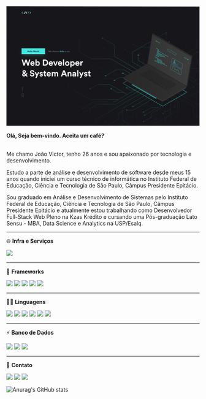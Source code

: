 <img src="https://github.com/Golden-Sheep/Golden-Sheep/raw/main/helloworld.png">

**Olá, Seja bem-vindo. Aceita um café?** <br><br>

Me chamo João Victor, tenho 26 anos e sou apaixonado por tecnologia e desenvolvimento.

Estudo a parte de análise e desenvolvimento de software desde meus 15 anos quando iniciei um curso técnico de informática no Instituto Federal de Educação, Ciência e Tecnologia de São Paulo, Câmpus Presidente Epitácio.

Sou graduado em Análise e Desenvolvimento de Sistemas pelo Instituto Federal de Educação, Ciência e Tecnologia de São Paulo, Câmpus Presidente Epitácio e atualmente estou trabalhando como Desenvolvedor Full-Stack Web Pleno na Kzas Krédito e cursando uma Pós-graduação Lato Sensu - MBA, Data Science e Analytics na USP/Esalq.

---

🌐 **Infra e Serviços**

<a href="https://aws.amazon.com" target="_blank"><img src="https://img.shields.io/badge/Amazon_AWS-232F3E?style=for-the-badge&logo=amazon-aws&logoColor=white"></a>

---

🚀 **Frameworks**

<a href="https://laravel.com" target="_blank"><img src="https://img.shields.io/badge/Laravel-FF2D20?style=for-the-badge&logo=laravel&logoColor=white"></a>
<a href="https://flutter.dev" target="_blank"><img src="https://img.shields.io/badge/Flutter-02569B?style=for-the-badge&logo=flutter&logoColor=white"></a>
<a href="https://nodejs.org" target="_blank"><img src="https://img.shields.io/badge/Node.js-43853D?style=for-the-badge&logo=node.js&logoColor=white"></a>
<a href="https://getbootstrap.com" target="_blank"><img src="https://img.shields.io/badge/Bootstrap-563D7C?style=for-the-badge&logo=bootstrap&logoColor=white"></a>
<a href="https://vuejs.org" target="_blank"><img src="https://img.shields.io/badge/Vue.js-35495E?style=for-the-badge&logo=vuedotjs&logoColor=4FC08D"></a>

---

👩‍💻 **Linguagens**

<a href="https://www.cprogramming.com" target="_blank"><img src="https://img.shields.io/badge/C-00599C?style=for-the-badge&logo=c&logoColor=white"></a>
<a href="https://www.php.net" target="_blank"><img src="https://img.shields.io/badge/PHP-777BB4?style=for-the-badge&logo=php&logoColor=white"></a>
<a href="https://dart.dev" target="_blank"><img src="https://img.shields.io/badge/Dart-0175C2?style=for-the-badge&logo=dart&logoColor=white"></a>
<a href="https://developer.mozilla.org/en-US/docs/Web/JavaScript" target="_blank"><img src="https://img.shields.io/badge/JavaScript-323330?style=for-the-badge&logo=javascript&logoColor=F7DF1E"></a>
<a href="https://developer.mozilla.org/en-US/docs/Web/HTML" target="_blank"><img src="https://img.shields.io/badge/HTML5-E34F26?style=for-the-badge&logo=html5&logoColor=white"></a>
<a href="https://developer.mozilla.org/en-US/docs/Web/CSS" target="_blank"><img src="https://img.shields.io/badge/CSS3-1572B6?style=for-the-badge&logo=css3&logoColor=white"></a>

---

⚡ **Banco de Dados**

<a href="https://www.mysql.com" target="_blank"><img src="https://img.shields.io/badge/MySQL-00000F?style=for-the-badge&logo=mysql&logoColor=white"></a>
<a href="https://www.postgresql.org" target="_blank"><img src="https://img.shields.io/badge/PostgreSQL-316192?style=for-the-badge&logo=postgresql&logoColor=white"></a>
<a href="https://www.mongodb.com" target="_blank"><img src="https://img.shields.io/badge/MongoDB-4EA94B?style=for-the-badge&logo=mongodb&logoColor=white"></a>

---

📱 **Contato**

<a href="https://www.linkedin.com/in/jv-developer/" target="_blank"><img src="https://img.shields.io/badge/LinkedIn-0077B5?style=for-the-badge&logo=linkedin&logoColor=white"></a>
<a href="mailto:cursedvictor@gmail.com"><img src="https://img.shields.io/badge/Gmail-D14836?style=for-the-badge&logo=gmail&logoColor=white"></a>
<a href="https://api.whatsapp.com/send?phone=5518996879516" target="_blank"><img src="https://img.shields.io/badge/WhatsApp-25D366?style=for-the-badge&logo=whatsapp&logoColor=white"></a>

![Anurag's GitHub stats](https://github-readme-stats.vercel.app/api?username=Golden-Sheep&show_icons=true&theme=tokyonight&count_private=true)
